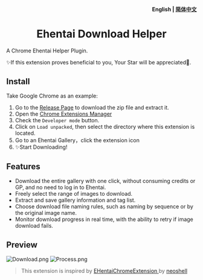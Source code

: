 <h4 align="right"><strong>English</strong> | <a href="./README_CN.md">简体中文</a></h4>
<div align="center">
<h1> Ehentai Download Helper</h1>
</div>

A Chrome Ehentai Helper Plugin.

✨If this extension proves beneficial to you, Your Star will be appreciated🤗.

## Install
Take Google Chrome as an example:

1. Go to the [Release Page](../../releases) to download the zip file and extract it.
2. Open the [Chrome Extensions Manager](chrome://extensions) 
3. Check the `Developer mode` button.
4. Click on `Load unpacked`, then select the directory where this extension is located.
5. Go to an Ehentai Gallery，click the extension icon
6. ✨Start Downloading!

## Features
+ Download the entire gallery with one click, without consuming credits or GP, and no need to log in to Ehentai.
+ Freely select the range of images to download.
+ Extract and save gallery information and tag list.
+ Choose download file naming rules, such as naming by sequence or by the original image name.
+ Monitor download progress in real time, with the ability to retry if image download fails.

## Preview
![Download.png](https://s2.loli.net/2024/07/07/X1JjBsFDzk8pZTg.png)
![Process.png](https://s2.loli.net/2024/07/07/4lw8aZO3isjhrcb.png)

> This extension is inspired by [EHentaiChromeExtension
](https://github.com/neoshell/EHentaiChromeExtension) by [neoshell](https://github.com/neoshell)

